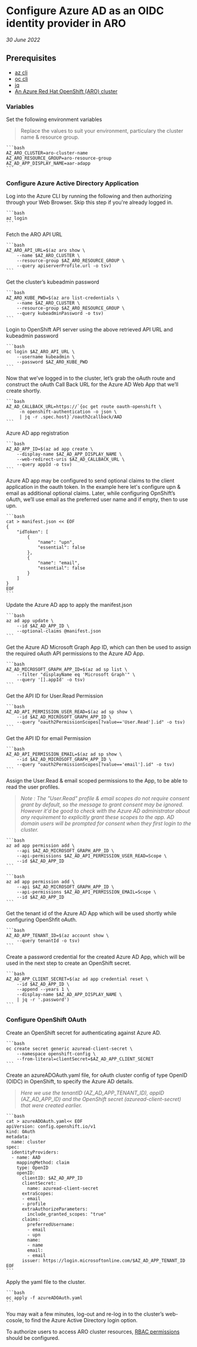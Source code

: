 # Configure Azure AD as an OIDC identity provider in ARO #

*30 June 2022*

## Prerequisites

* [az cli](https://docs.microsoft.com/en-us/cli/azure/install-azure-cli)
* [oc cli](https://docs.openshift.com/container-platform/4.10/cli_reference/openshift_cli/getting-started-cli.html)
* [jq](https://stedolan.github.io/jq/download/)
* [An Azure Red Hat OpenShift (ARO) cluster](https://mobb.ninja/docs/quickstart-aro.html)

### Variables


Set the following environment variables
 > Replace the values to suit your environment, particulary the cluster name & resource group.

    ```bash
    AZ_ARO_CLUSTER=aro-cluster-name
    AZ_ARO_RESOURCE_GROUP=aro-resource-group
    AZ_AD_APP_DISPLAY_NAME=aar-adapp
    ```

### Configure Azure Active Directory Application

Log into the Azure CLI by running the following and then authorizing through your Web Browser. Skip this step if you're already logged in.

    ```bash
    az login
    ```

Fetch the ARO API URL

    ```bash
    AZ_ARO_API_URL=$(az aro show \
        --name $AZ_ARO_CLUSTER \
        --resource-group $AZ_ARO_RESOURCE_GROUP \
        --query apiserverProfile.url -o tsv)
    ```

Get the cluster’s kubeadmin password 

    ```bash
    AZ_ARO_KUBE_PWD=$(az aro list-credentials \
        --name $AZ_ARO_CLUSTER \
        --resource-group $AZ_ARO_RESOURCE_GROUP \
        --query kubeadminPassword -o tsv)
    ```

Login to OpenShift API server using the above retrieved API URL and kubeadmin password

    ```bash
    oc login $AZ_ARO_API_URL \
        --username kubeadmin \
        --password $AZ_ARO_KUBE_PWD
    ```

Now that we’ve logged in to the cluster, let’s grab the oAuth route and construct the oAuth Call Back URL for the Azure AD Web App that we’ll create shortly.

    ```bash
    AZ_AD_CALLBACK_URL=https://`{oc get route oauth-openshift \
         -n openshift-authentication -o json \
         | jq -r .spec.host}`/oauth2callback/AAD
    ```

Azure AD app registration

    ```bash
    AZ_AD_APP_ID=$(az ad app create \
        --display-name $AZ_AD_APP_DISPLAY_NAME \
        --web-redirect-uris $AZ_AD_CALLBACK_URL \
        --query appId -o tsv)
    ```

Azure AD app may be configured to send optional claims to the client application in the oauth token. In the example here let's configure upn & email as additional optional claims. Later, while configuring OpnShift’s oAuth, we’ll use email as the preferred user name and if empty, then to use upn.

    ```bash
    cat > manifest.json << EOF
    {
        "idToken": [
            {
                "name": "upn",
                "essential": false
            },
            {
                "name": "email",
                "essential": false
            }
        ]
    }
    EOF
    ```

Update the Azure AD app to apply the manifest.json

    ```bash
    az ad app update \
        --id $AZ_AD_APP_ID \
        --optional-claims @manifest.json
    ```

Get the Azure AD Microsoft Graph App ID, which can then be used to assign the required oAuth API permissions to the Azure AD App.

    ```bash
    AZ_AD_MICROSOFT_GRAPH_APP_ID=$(az ad sp list \
        --filter "displayName eq 'Microsoft Graph'" \
        --query '[].appId' -o tsv)
    ```

Get the API ID for User.Read Permission

    ```bash
    AZ_AD_API_PERMISSION_USER_READ=$(az ad sp show \
        --id $AZ_AD_MICROSOFT_GRAPH_APP_ID \
        --query "oauth2PermissionScopes[?value=='User.Read'].id" -o tsv)
    ```

Get the API ID for email Permission

    ```bash
    AZ_AD_API_PERMISSION_EMAIL=$(az ad sp show \
	    --id $AZ_AD_MICROSOFT_GRAPH_APP_ID \
	    --query "oauth2PermissionScopes[?value=='email'].id" -o tsv)
    ```

Assign the User.Read & email scoped permissions to the App, to be able to read the user profiles.
> _Note : The "User.Read" profile & email scopes do not require consent grant by default, so the message to grant consent may be ignored. However it'd be good to check with the Azure AD administrator about any requirement to explicitly grant these scopes to the app. AD domain users will be prompted for consent when they first login to the cluster._

    ```bash
    az ad app permission add \
        --api $AZ_AD_MICROSOFT_GRAPH_APP_ID \
        --api-permissions $AZ_AD_API_PERMISSION_USER_READ=Scope \
        --id $AZ_AD_APP_ID
    ```

    ```bash
    az ad app permission add \
        --api $AZ_AD_MICROSOFT_GRAPH_APP_ID \
        --api-permissions $AZ_AD_API_PERMISSION_EMAIL=Scope \
        --id $AZ_AD_APP_ID
    ```

Get the tenant id of the Azure AD App which will be used shortly while configuring OpenShfit oAuth.

    ```bash
    AZ_AD_APP_TENANT_ID=$(az account show \
        --query tenantId -o tsv)
    ```

Create a password credential for the created Azure AD App, which will be used in the next step to create an OpenShift secret.

    ```bash
    AZ_AD_APP_CLIENT_SECRET=$(az ad app credential reset \
        --id $AZ_AD_APP_ID \
        --append --years 1 \
        --display-name $AZ_AD_APP_DISPLAY_NAME \
        | jq -r '.password')
    ```

### Configure OpenShift OAuth 

Create an OpenShift secret for authenticating against Azure AD.

    ```bash
    oc create secret generic azuread-client-secret \
        --namespace openshift-config \
        --from-literal=clientSecret=$AZ_AD_APP_CLIENT_SECRET
    ```

Create an azureADOAuth.yaml file, for oAuth cluster config of type OpenID (OIDC) in OpenShift, to specify the Azure AD details.
 > _Here we use the tenantID (AZ_AD_APP_TENANT_ID), appID (AZ_AD_APP_ID) and the OpenShift secret (azuread-client-secret) that were created earlier._

    ```bash
    cat > azureADOAuth.yaml<< EOF
    apiVersion: config.openshift.io/v1
    kind: OAuth
    metadata:
      name: cluster
    spec:
      identityProviders:
      - name: AAD
        mappingMethod: claim
        type: OpenID
        openID:
          clientID: $AZ_AD_APP_ID
          clientSecret:
            name: azuread-client-secret
          extraScopes:
          - email
          - profile
          extraAuthorizeParameters:
            include_granted_scopes: "true"
          claims:
            preferredUsername:
            - email
            - upn
            name:
            - name
            email:
            - email
          issuer: https://login.microsoftonline.com/$AZ_AD_APP_TENANT_ID
    EOF
    ```

Apply the yaml file to the cluster.

    ```bash
    oc apply -f azureADOAuth.yaml
    ```


You may wait a few minutes, log-out and re-log in to the cluster’s web-cosole, to find the Azure Active Directory login option. 

To authorize users to access ARO cluster resources, [RBAC permissions](https://docs.openshift.com/container-platform/4.10/authentication/using-rbac.html) should be configured.